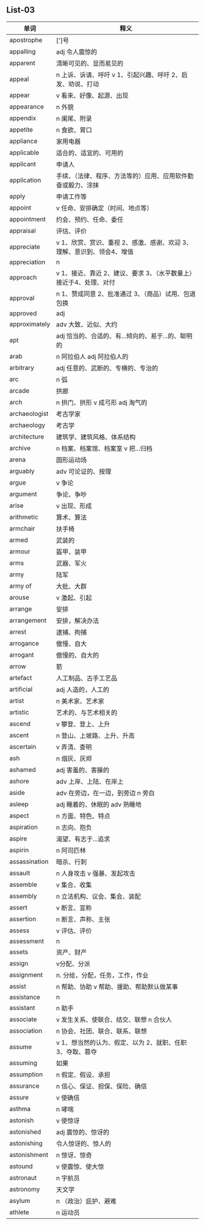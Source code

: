 
## List-03
|单词  |释义
| --- | --- 
|apostrophe	|[']号
|appalling	|adj 令人震惊的
|apparent	|清晰可见的、显而易见的
|appeal	|n 上诉、诉请、呼吁 v 1、引起兴趣、呼吁 2、启发、劝说、打动
|appear	|v 看来、好像、起源、出现
|appearance	|n 外貌
|appendix	|n 阑尾、附录
|appetite	|n 食欲、胃口
|appliance	|家用电器
|applicable	|适合的、适宜的、可用的
|applicant	|申请人
|application	|手续、（法律、程序、方法等的）应用、应用软件勤奋或毅力、涂抹
|apply	|申请工作等
|appoint	|v 任命、安排确定（时间、地点等）
|appointment	|约会、预约、任命、委任
|appraisal	|评估、评价
|appreciate	|v 1、欣赏、赏识、重视 2、感激、感谢、欢迎 3、理解、意识到、领会4、增值
|appreciation	|n
|approach	|v 1、接近、靠近 2、建议、要求 3、（水平数量上）接近于4、处理、对付
|approval	|n 1、赞成同意 2、批准通过 3、（商品）试用、包退包换
|approved	|adj
|approximately | adv 大致、近似、大约
|apt | adj 恰当的、合适的、有...倾向的、易于...的、聪明的
|arab | n 阿拉伯人 adj 阿拉伯人的
|arbitrary | adj 任意的、武断的、专横的、专治的
|arc | n 弧
|arcade | 拱廊
|arch | n 拱门、拱形 v 成弓形 adj 淘气的
|archaeologist |考古学家
|archaeology | 考古学
|architecture | 建筑学、建筑风格、体系结构
|archive | n 档案、档案馆、档案室 v 把...归档
|arena | 圆形运动场
|arguably | adv 可论证的、按理
|argue | v 争论
|argument |争论、争吵
|arise |v 出现、形成
|arithmetic |算术、算法
|armchair |扶手椅
|armed | 武装的
|armour	|盔甲、装甲
|arms	|武器、军火
|army	|陆军
|army of	|大批、大群
|arouse	|v 激起、引起
|arrange	|安排
|arrangement	|安排，解决办法
|arrest	|逮捕、拘捕
|arrogance	|傲慢、自大
|arrogant	|傲慢的、自大的
|arrow	|箭
|artefact	|人工制品、古手工艺品
|artificial	|adj 人造的，人工的
|artist	|n 美术家、艺术家
|artistic	|艺术的、与艺术相关的
|ascend	|v 攀登、登上、上升
|ascent	|n 登山、上坡路、上升、升高
|ascertain	|v 弄清、查明
|ash	|n 烟灰、灰烬
|ashamed	|adj 害羞的、害臊的
|ashore	|adv 上岸、上陆、在岸上
|aside	|adv 在旁边，在一边，到旁边 n 旁白
|asleep	|adj 睡着的、休眠的 adv 熟睡地
|aspect	|n 方面、特色、特点
|aspiration	|n 志向、抱负
|aspire	|渴望、有志于...追求
|aspirin	|n 阿司匹林
|assassination	|暗杀、行刺
|assault	|n 人身攻击 v 强暴、发起攻击
|assemble	|v 集合、收集
|assembly	|n 立法机构、议会、集会、装配
|assert	|v 断言、宣称
|assertion	|n 断言、声称、主张
|assess	|v 评估、评价
|assessment	|n
|assets	|资产、财产
|assign	|v分配、分派
|assignment	|n. 分给，分配，任务，工作，作业
|assist	|n 帮助、协助 v 帮助、援助、帮助默认做某事
|assistance	|n
|assistant	|n 助手
|associate	|v 发生关系、使联合、结交、联想 n 合伙人
|association	|n 协会、社团、联合、联系、联想
|assume	|v 1、想当然的认为、假定、以为 2、就职、任职 3、夺取、篡夺
|assuming	|如果
|assumption	|n 假定、假设、承担
|assurance	|n 信心、保证、担保、保险、确信
|assure	|v 使确信
|asthma	|n 哮喘
|astonish	|v 使惊讶
|astonished	|adj 震惊的、惊讶的
|astonishing	|令人惊讶的、惊人的
|astonishment	|n 惊讶、惊奇
|astound	|v 使震惊、使大惊
|astronaut	|n 宇航员
|astronomy	|天文学
|asylum	|n （政治）庇护、避难
|athlete	|n 运动员

